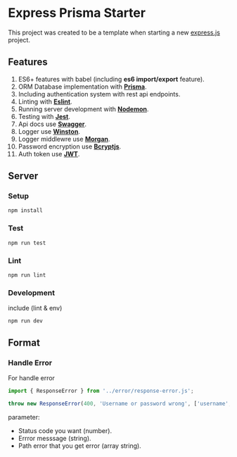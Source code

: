 # Express Prisma Starter

This project was created to be a template when starting a new [express.js](https://github.com/expressjs/express) project.

## Features

1. ES6+ features with babel (including **es6 import/export** feature).
2. ORM Database implementation with **[Prisma](https://www.prisma.io/)**.
3. Including authentication system with rest api endpoints.
4. Linting with **[Eslint](https://eslint.org/)**.
5. Running server development with **[Nodemon](https://nodemon.io/)**.
6. Testing with **[Jest](https://jestjs.io/)**.
7. Api docs use **[Swagger](https://swagger.io/)**.
8. Logger use **[Winston](https://github.com/winstonjs/winston)**.
9. Logger middlewre use **[Morgan](https://www.npmjs.com/package/morgan)**.
10. Password encryption use **[Bcryptjs](https://www.npmjs.com/package/bcryptjs)**.
11. Auth token use **[JWT](https://www.npmjs.com/package/jsonwebtoken)**.

## Server

### Setup

```
npm install
```

### Test

```
npm run test
```

### Lint

```
npm run lint
```

### Development

include (lint & env)

```
npm run dev
```

## Format

### Handle Error

For handle error

```javascript
import { ResponseError } from '../error/response-error.js';

throw new ResponseError(400, 'Username or password wrong', ['username', 'password']);
```

parameter:

- Status code you want (number).
- Errror messsage (string).
- Path error that you get error (array string).
